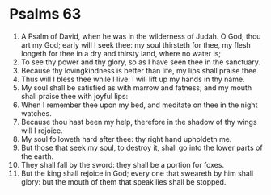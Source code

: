 ﻿# Psalms 63
1. A Psalm of David, when he was in the wilderness of Judah. O God, thou art my God; early will I seek thee: my soul thirsteth for thee, my flesh longeth for thee in a dry and thirsty land, where no water is; 
2. To see thy power and thy glory, so as I have seen thee in the sanctuary. 
3. Because thy lovingkindness is better than life, my lips shall praise thee. 
4. Thus will I bless thee while I live: I will lift up my hands in thy name. 
5. My soul shall be satisfied as with marrow and fatness; and my mouth shall praise thee with joyful lips: 
6. When I remember thee upon my bed, and meditate on thee in the night watches. 
7. Because thou hast been my help, therefore in the shadow of thy wings will I rejoice. 
8. My soul followeth hard after thee: thy right hand upholdeth me. 
9. But those that seek my soul, to destroy it, shall go into the lower parts of the earth. 
10. They shall fall by the sword: they shall be a portion for foxes. 
11. But the king shall rejoice in God; every one that sweareth by him shall glory: but the mouth of them that speak lies shall be stopped. 
